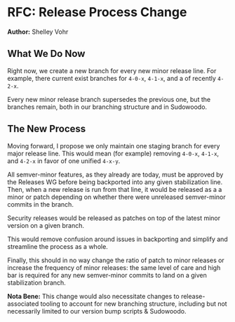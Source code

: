 # RFC: Release Process Change

**Author:** Shelley Vohr

## What We Do Now

Right now, we create a new branch for every new minor release line. For example, there current exist branches for `4-0-x`, `4-1-x`, and a of recently `4-2-x`.

Every new minor release branch supersedes the previous one, but the branches remain, both in our branching structure and in Sudowoodo.

## The New Process

Moving forward, I propose we only maintain one staging branch for every major release line. This would mean (for example) removing `4-0-x`, `4-1-x`, and `4-2-x` in favor of one unified `4-x-y`.

All semver-minor features, as they already are today, must be approved by the Releases WG before being backported into any given stabilization line. Then, when a new release is run from that line,  it would be released as a a minor or patch depending on whether there were unreleased semver-minor commits in the branch.

Security releases would be released as patches on top of the latest minor version on a given branch.

This would remove confusion around issues in backporting and simplify and streamline the process as a whole.

Finally, this should in no way change the ratio of patch to minor releases or increase the frequency of minor releases: the same level of care and high bar is required for any new semver-minor commits to land on a given stabilization branch.

**Nota Bene:** This change would also necessitate changes to release-associated tooling to account for new branching structure, including but not necessarily limited to our version bump scripts & Sudowoodo.